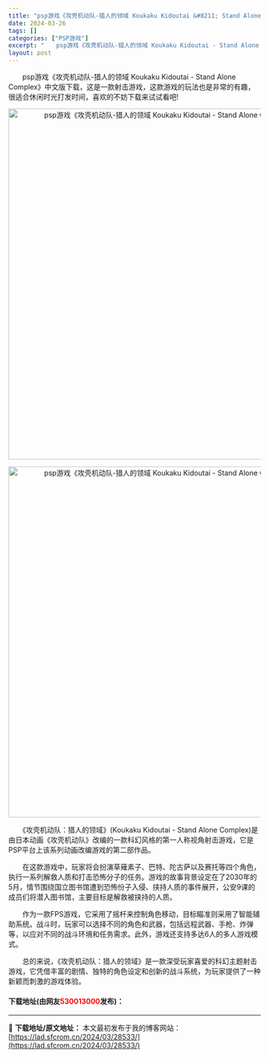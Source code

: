 ```yaml
---
title: "psp游戏《攻壳机动队-猎人的领域 Koukaku Kidoutai &#8211; Stand Alone Complex》中文版下载"
date: 2024-03-26
tags: []
categories: ["PSP游戏"]
excerpt: "　　psp游戏《攻壳机动队-猎人的领域 Koukaku Kidoutai - Stand Alone Complex》中文版下载，这是一款射击游戏，这款游戏的玩法也是非常的有趣，很适合休闲时光打发时间，喜欢的不妨下载来试试看吧! 　　《攻壳机动队：猎人的领域》(Koukaku Kidoutai - &hellip;"
layout: post
---
```


 <p>　　psp游戏《攻壳机动队-猎人的领域 Koukaku Kidoutai - Stand Alone Complex》中文版下载，这是一款射击游戏，这款游戏的玩法也是非常的有趣，很适合休闲时光打发时间，喜欢的不妨下载来试试看吧!</p> <p align="center"><img align="" border="0" src="https://lad.sfcrom.cn/wp-content/uploads/2024/03/20240325_660205f5d8ab2.webp" width="700" alt="psp游戏《攻壳机动队-猎人的领域 Koukaku Kidoutai - Stand Alone Complex》中文版下载" /></p> <p align="center"><img align="" border="0" src="https://lad.sfcrom.cn/wp-content/uploads/2024/03/20240325_660205f640a2e.webp" width="700" alt="psp游戏《攻壳机动队-猎人的领域 Koukaku Kidoutai - Stand Alone Complex》中文版下载" /></p> <p>　　《攻壳机动队：猎人的领域》(Koukaku Kidoutai - Stand Alone Complex)是由日本动画《攻壳机动队》改编的一款科幻风格的第一人称视角射击游戏，它是PSP平台上该系列动画改编游戏的第二部作品。</p> <p>　　在这款游戏中，玩家将会扮演草薙素子、巴特、陀古萨以及赛托等四个角色，执行一系列解救人质和打击恐怖分子的任务。游戏的故事背景设定在了2030年的5月，情节围绕国立图书馆遭到恐怖份子入侵、挟持人质的事件展开，公安9课的成员们将潜入图书馆，主要目标是解救被挟持的人质。</p> <p>　　作为一款FPS游戏，它采用了摇杆来控制角色移动，目标瞄准则采用了智能辅助系统。战斗时，玩家可以选择不同的角色和武器，包括远程武器、手枪、炸弹等，以应对不同的战斗环境和任务需求。此外，游戏还支持多达6人的多人游戏模式。</p> <p>　　总的来说，《攻壳机动队：猎人的领域》是一款深受玩家喜爱的科幻主题射击游戏，它凭借丰富的剧情、独特的角色设定和创新的战斗系统，为玩家提供了一种新颖而刺激的游戏体验。</p> <p><h4>下载地址(由网友<font color="red">530013000</font>发布)：</h4></p> 

---
📖 **下载地址/原文地址：** 本文最初发布于我的博客网站：[https://lad.sfcrom.cn/2024/03/28533/](https://lad.sfcrom.cn/2024/03/28533/)
